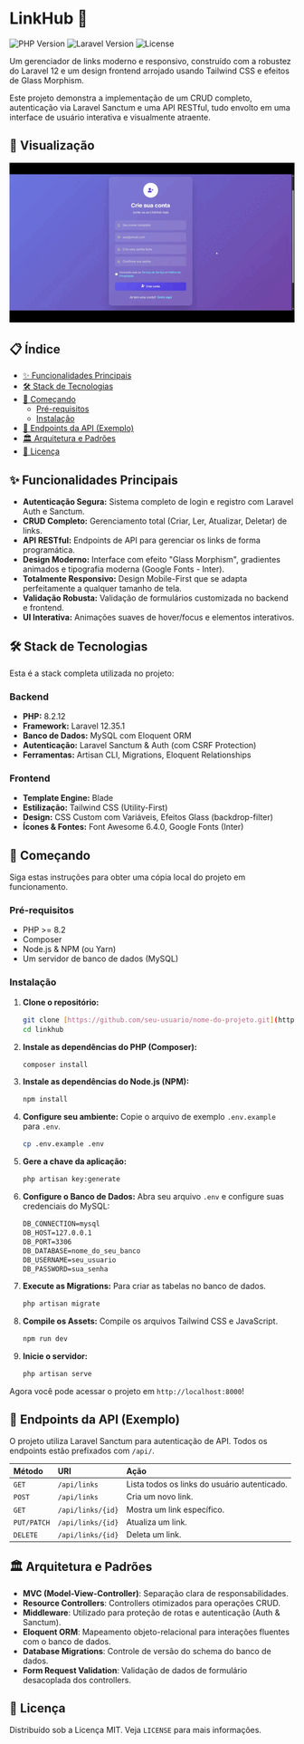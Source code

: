 # LinkHub 🚀

![PHP Version](https://img.shields.io/badge/PHP-8.2.12-777BB4)
![Laravel Version](https://img.shields.io/badge/Laravel-12.35.1-FF2D20)
![License](https://img.shields.io/badge/License-MIT-blue.svg)

Um gerenciador de links moderno e responsivo, construído com a robustez do Laravel 12 e um design frontend arrojado usando Tailwind CSS e efeitos de Glass Morphism.

Este projeto demonstra a implementação de um CRUD completo, autenticação via Laravel Sanctum e uma API RESTful, tudo envolto em uma interface de usuário interativa e visualmente atraente.

## 🎨 Visualização


![Exemplo de screenshot do projeto](gif\gif.gif)

## 📋 Índice

- [✨ Funcionalidades Principais](#-funcionalidades-principais)
- [🛠️ Stack de Tecnologias](#️-stack-de-tecnologias)
- [🚀 Começando](#-começando)
  - [Pré-requisitos](#pré-requisitos)
  - [Instalação](#instalação)
- [🔌 Endpoints da API (Exemplo)](#-endpoints-da-api-exemplo)
- [🏛️ Arquitetura e Padrões](#️-arquitetura-e-padrões)
- [📄 Licença](#-licença)

## ✨ Funcionalidades Principais

- **Autenticação Segura:** Sistema completo de login e registro com Laravel Auth e Sanctum.
- **CRUD Completo:** Gerenciamento total (Criar, Ler, Atualizar, Deletar) de links.
- **API RESTful:** Endpoints de API para gerenciar os links de forma programática.
- **Design Moderno:** Interface com efeito "Glass Morphism", gradientes animados e tipografia moderna (Google Fonts - Inter).
- **Totalmente Responsivo:** Design Mobile-First que se adapta perfeitamente a qualquer tamanho de tela.
- **Validação Robusta:** Validação de formulários customizada no backend e frontend.
- **UI Interativa:** Animações suaves de hover/focus e elementos interativos.

## 🛠️ Stack de Tecnologias

Esta é a stack completa utilizada no projeto:

### Backend
- **PHP:** 8.2.12
- **Framework:** Laravel 12.35.1
- **Banco de Dados:** MySQL com Eloquent ORM
- **Autenticação:** Laravel Sanctum & Auth (com CSRF Protection)
- **Ferramentas:** Artisan CLI, Migrations, Eloquent Relationships

### Frontend
- **Template Engine:** Blade
- **Estilização:** Tailwind CSS (Utility-First)
- **Design:** CSS Custom com Variáveis, Efeitos Glass (backdrop-filter)
- **Ícones & Fontes:** Font Awesome 6.4.0, Google Fonts (Inter)

## 🚀 Começando

Siga estas instruções para obter uma cópia local do projeto em funcionamento.

### Pré-requisitos

- PHP >= 8.2
- Composer
- Node.js & NPM (ou Yarn)
- Um servidor de banco de dados (MySQL)

### Instalação

1.  **Clone o repositório:**
    ```sh
    git clone [https://github.com/seu-usuario/nome-do-projeto.git](https://github.com/seu-usuario/nome-do-projeto.git)
    cd linkhub
    ```

2.  **Instale as dependências do PHP (Composer):**
    ```sh
    composer install
    ```

3.  **Instale as dependências do Node.js (NPM):**
    ```sh
    npm install
    ```

4.  **Configure seu ambiente:**
    Copie o arquivo de exemplo `.env.example` para `.env`.
    ```sh
    cp .env.example .env
    ```

5.  **Gere a chave da aplicação:**
    ```sh
    php artisan key:generate
    ```

6.  **Configure o Banco de Dados:**
    Abra seu arquivo `.env` e configure suas credenciais do MySQL:
    ```
    DB_CONNECTION=mysql
    DB_HOST=127.0.0.1
    DB_PORT=3306
    DB_DATABASE=nome_do_seu_banco
    DB_USERNAME=seu_usuario
    DB_PASSWORD=sua_senha
    ```

7.  **Execute as Migrations:**
    Para criar as tabelas no banco de dados.
    ```sh
    php artisan migrate
    ```

8.  **Compile os Assets:**
    Compile os arquivos Tailwind CSS e JavaScript.
    ```sh
    npm run dev
    ```

9.  **Inicie o servidor:**
    ```sh
    php artisan serve
    ```

Agora você pode acessar o projeto em `http://localhost:8000`!

## 🔌 Endpoints da API (Exemplo)

O projeto utiliza Laravel Sanctum para autenticação de API. Todos os endpoints estão prefixados com `/api/`.

| Método | URI | Ação |
| :--- | :--- | :--- |
| `GET` | `/api/links` | Lista todos os links do usuário autenticado. |
| `POST` | `/api/links` | Cria um novo link. |
| `GET` | `/api/links/{id}` | Mostra um link específico. |
| `PUT/PATCH` | `/api/links/{id}` | Atualiza um link. |
| `DELETE` | `/api/links/{id}` | Deleta um link. |

## 🏛️ Arquitetura e Padrões

- **MVC (Model-View-Controller)**: Separação clara de responsabilidades.
- **Resource Controllers**: Controllers otimizados para operações CRUD.
- **Middleware**: Utilizado para proteção de rotas e autenticação (Auth & Sanctum).
- **Eloquent ORM**: Mapeamento objeto-relacional para interações fluentes com o banco de dados.
- **Database Migrations**: Controle de versão do schema do banco de dados.
- **Form Request Validation**: Validação de dados de formulário desacoplada dos controllers.

## 📄 Licença

Distribuído sob a Licença MIT. Veja `LICENSE` para mais informações.